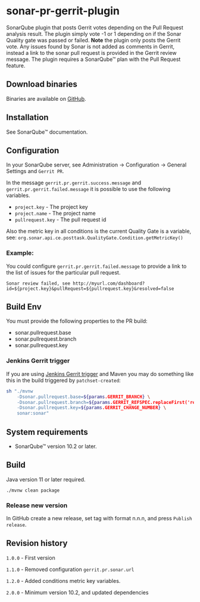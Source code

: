# sonar-pr-gerrit-plugin

SonarQube plugin that posts Gerrit votes depending on the Pull Request analysis result. The plugin simply vote -1 or 1 depending on if the Sonar Quality gate was passed or failed. **Note** the plugin only posts the Gerrit vote. Any issues
found by Sonar is not added as comments in Gerrit, instead a link to the sonar pull request is provided in the Gerrit review message. The plugin requires a SonarQube™ plan with the Pull Request feature.

## Download binaries

Binaries are available on [GitHub](https://github.com/swedish-council-for-higher-education/sonar-pr-gerrit-plugin/packages/862593).

## Installation

See SonarQube™ documentation.

## Configuration

In your SonarQube server, see Administration -> Configuration -> General Settings and `Gerrit PR`.

In the message `gerrit.pr.gerrit.success.message` and `gerrit.pr.gerrit.failed.message` it is possible to use the following variables.

* `project.key`      - The project key
* `project.name`     - The project name
* `pullrequest.key`  - The pull request id

Also the metric key in all conditions is the current Quality Gate is a variable, see: `org.sonar.api.ce.posttask.QualityGate.Condition.getMetricKey()`

### Example:

You could configure `gerrit.pr.gerrit.failed.message` to provide a link to the list of issues for the particular pull request.

```
Sonar review failed, see http://myurl.com/dashboard?id=${project.key}&pullRequest=${pullrequest.key}&resolved=false
```

## Build Env

You must provide the following properties to the PR build:

* sonar.pullrequest.base
* sonar.pullrequest.branch
* sonar.pullrequest.key

### Jenkins Gerrit trigger

If you are using [Jenkins Gerrit trigger](https://github.com/jenkinsci/gerrit-trigger-plugin) and Maven you may do something like this in the build triggered by `patchset-created`:

```bash
sh "./mvnw
    -Dsonar.pullrequest.base=${params.GERRIT_BRANCH} \
    -Dsonar.pullrequest.branch=${params.GERRIT_REFSPEC.replaceFirst('refs/', '')} \
    -Dsonar.pullrequest.key=${params.GERRIT_CHANGE_NUMBER} \
    sonar:sonar"
```

## System requirements

* SonarQube™ version 10.2 or later.

## Build

Java version 11 or later required.

`./mvnw clean package`

### Release new version

In GitHub create a new release, set tag with format n.n.n, and press `Publish release`.

## Revision history

`1.0.0` - First version

`1.1.0` - Removed configuration `gerrit.pr.sonar.url`

`1.2.0` - Added conditions metric key variables.

`2.0.0` - Minimum version 10.2, and updated dependencies